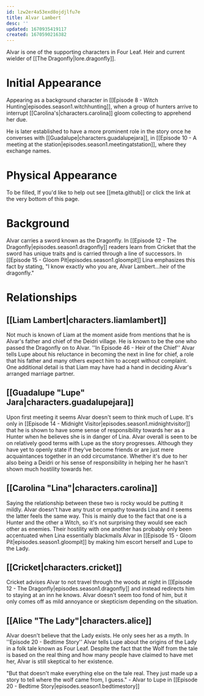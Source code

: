 ```yaml
---
id: lzw2er4a53exd8ojdjlfu7e
title: Alvar Lambert
desc: ''
updated: 1670935419117
created: 1670590216382
---
```


Alvar is one of the supporting characters in Four Leaf. Heir and current wielder of [[The Dragonfly|lore.dragonfly]].

# Initial Appearance
Appearing as a background character in [[Episode 8 - Witch Hunting|episodes.season1.witchhunting]], when a group of hunters arrive to interrupt [[Carolina's|characters.carolina]] gloom collecting to apprehend her due.

He is later established to have a more prominent role in the story once he converses with [[Guadalupe|characters.guadalupejara]], in [[Episode 10 - A meeting at the station|episodes.season1.meetingatstation]], where they exchange names.

# Physical Appearance
To be filled, If you'd like to help out see [[meta.github]] or click the link at the very bottom of this page.

# Background
Alvar carries a sword known as the Dragonfly. In [[Episode 12 - The Dragonfly|episodes.season1.dragonfly]] readers learn from Cricket that the sword has unique traits and is carried through a line of successors. In [[Episode 15 - Gloom Pit|episodes.season1.gloompit]] Lina emphasizes this fact by stating, "I know exactly who you are, Alvar Lambert...heir of the dragonfly."


# Relationships

## [[Liam Lambert|characters.liamlambert]]
Not much is known of Liam at the moment aside from mentions that he is Alvar's father and chief of the Deidri village. He is known to be the one who passed the Dragonfly on to Alvar. ''In Episode 46 - Heir of the Chief'' Alvar tells Lupe about his reluctance in becoming the next in line for chief, a role that his father and many others expect him to accept without complaint. One additional detail is that Liam may have had a hand in deciding Alvar's arranged marriage partner.

## [[Guadalupe "Lupe" Jara|characters.guadalupejara]]
Upon first meeting it seems Alvar doesn't seem to think much of Lupe. It's only in [[Episode 14 - Midnight Visitor|episodes.season1.midnightvisitor]] that he is shown to have some sense of responsibility towards her as a Hunter when he believes she is in danger of Lina. Alvar overall is seen to be on relatively good terms with Lupe as the story progresses. Although they have yet to openly state if they've become friends or are just mere acquaintances together in an odd circumstance. Whether it's due to her also being a Deidri or his sense of responsibility in helping her he hasn't shown much hostility towards her.

## [[Carolina "Lina"|characters.carolina]]
Saying the relationship between these two is rocky would be putting it mildly. Alvar doesn't have any trust or empathy towards Lina and it seems the latter feels the same way. This is mainly due to the fact that one is a Hunter and the other a Witch, so it's not surprising they would see each other as enemies. Their hostility with one another has probably only been accentuated when Lina essentially blackmails Alvar in [[Episode 15 - Gloom Pit|episodes.season1.gloompit]] by making him escort herself and Lupe to the Lady.

## [[Cricket|characters.cricket]]
Cricket advises Alvar to not travel through the woods at night in [[Episode 12 - The Dragonfly|episodes.season1.dragonfly]] and instead redirects him to staying at an inn he knows. Alvar doesn't seem too fond of him, but it only comes off as mild annoyance or skepticism depending on the situation.


## [[Alice "The Lady"|characters.alice]]
Alvar doesn't believe that the Lady exists. He only sees her as a myth. In ''Episode 20 - Bedtime Story'' Alvar tells Lupe about the origins of the Lady in a folk tale known as Four Leaf. Despite the fact that the Wolf from the tale is based on the real thing and how many people have claimed to have met her, Alvar is still skeptical to her existence.

"But that doesn't make everything else on the tale real. They just made up a story to tell where the wolf came from, I guess." - Alvar to Lupe in [[Episode 20 - Bedtime Story|episodes.season1.bedtimestory]]
